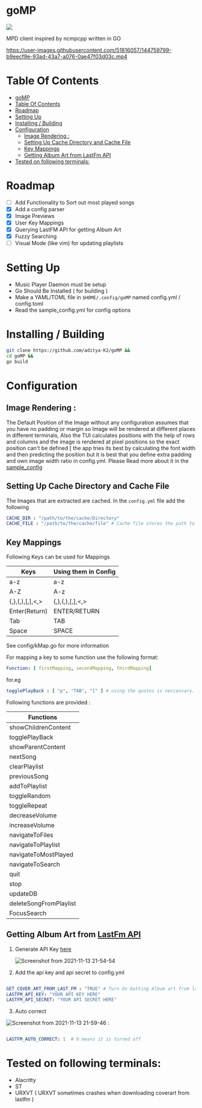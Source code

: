 # goMP

![](https://img.shields.io/badge/status-alpha-red)

 MPD client inspired by ncmpcpp written in GO



https://user-images.githubusercontent.com/51816057/144759799-b9eecf9e-93ad-43a7-a076-0ae47f03d03c.mp4



# Table Of Contents

- [goMP](#gomp)
- [Table Of Contents](#table-of-contents)
- [Roadmap](#roadmap)
- [Setting Up](#setting-up)
- [Installing / Building](#installing--building)
- [Configuration](#configuration)
  - [Image Rendering :](#image-rendering-)
  - [Setting Up Cache Directory and Cache File](#setting-up-cache-directory-and-cache-file)
  - [Key Mappings](#key-mappings)
  - [Getting Album Art from LastFm API](#getting-album-art-from-lastfm-api)
- [Tested on following terminals:](#tested-on-following-terminals)

# Roadmap


- [ ] Add Functionality to Sort out most played songs
- [x] Add a config parser
- [x] Image Previews
- [x] User Key Mappings
- [x] Querying LastFM API for getting Album Art
- [x] Fuzzy Searching
- [ ] Visual Mode (like vim) for updating playlists

# Setting Up

- Music Player Daemon must be setup
- Go Should Be Installed ( for building )
- Make a YAML/TOML file in ``$HOME/.config/goMP`` named config.yml / config.toml
- Read the sample_config.yml for config options

# Installing / Building

```bash
git clone https://github.com/aditya-K2/goMP &&
cd goMP &&
go build
```

# Configuration

## Image Rendering :

The Default Position of the Image without any configuration assumes that you have no padding or margin so Image will
be rendered at different places in different terminals, Also the TUI calculates positions with the help of rows and columns
and the image is rendered at pixel positions so the exact position can't be defined [ the app tries its best by calculating
the font width and then predicting the position but it is best that you define extra padding and own image width ratio
in config.yml. Please Read more about it in the [sample_config](https://github.com/aditya-K2/goMP/blob/master/sample_config.yml)

## Setting Up Cache Directory and Cache File

The Images that are extracted are cached.
In the `config.yml` file add the following

```yml
CACHE_DIR : "/path/to/the/cache/Directory"
CACHE_FILE : "/path/to/the/cache/file" # Cache file stores the path to all the images ( think of it like a database. )
```

## Key Mappings

Following Keys can be used for Mappings

| Keys            | Using them in Config  |
|-----------------|-----------------------|
| a-z             | a-z                   |
| A-Z             | A-z                   |
| {,},(,),[,],<,> | {,},(,),[,],<,>       |
| Enter(Return)   | ENTER/RETURN          |
| Tab             | TAB                   |
| Space           | SPACE                 |

See config/kMap.go for more information

For mapping a key to some function use the following format:


```yml
Function: [ firstMapping, secondMapping, thirdMapping]
```
for.eg


```yml
togglePlayBack : [ "p", "TAB", "[" ] # using the quotes is neccessary.
```

Following functions are provided :

|          Functions                 |
|------------------------------------|
|     showChildrenContent            |
|     togglePlayBack                 |
|     showParentContent              |
|     nextSong                       |
|     clearPlaylist                  |
|     previousSong                   |
|     addToPlaylist                  |
|     toggleRandom                   |
|     toggleRepeat                   |
|     decreaseVolume                 |
|     increaseVolume                 |
|     navigateToFiles                |
|     navigateToPlaylist             |
|     navigateToMostPlayed           |
|     navigateToSearch               |
|     quit                           |
|     stop                           |
|     updateDB                       |
|     deleteSongFromPlaylist         |
|     FocusSearch                    |

## Getting Album Art from [LastFm API](https://www.last.fm/api)

1. Generate API Key [here](https://www.last.fm/login?next=%2Fapi%2Faccount%2Fcreate%3F_pjax%3D%2523content)

   ![Screenshot from 2021-11-13 21-54-54](https://user-images.githubusercontent.com/51816057/141651276-f76a5c7f-65fe-4a1a-b130-18cdf67dd471.png)

2. Add the api key and api secret to config.yml

```yml

GET_COVER_ART_FROM_LAST_FM : "TRUE" # Turn On Getting Album art from lastfm api
LASTFM_API_KEY: "YOUR API KEY HERE"
LASTFM_API_SECRET: "YOUR API SECRET HERE"
```
3. Auto correct

![Screenshot from 2021-11-13 21-59-46](https://user-images.githubusercontent.com/51816057/141651414-1586577a-cab2-48e2-a24b-1053f8634fbe.png)
:

```yml

LASTFM_AUTO_CORRECT: 1  # 0 means it is turned off

```

# Tested on following terminals:

- Alacritty
- ST
- URXVT ( URXVT sometimes crashes when downloading coverart from lastfm )

